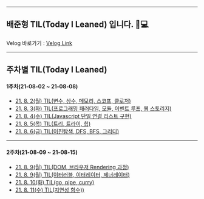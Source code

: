 <hr>

## 배준형 TIL(Today I Leaned) 입니다. 👋💻

Velog 바로가기 : [Velog Link](https://velog.io/@apparatus1)

<hr>

## 주차별 TIL(Today I Leaned)

#### 1주차(21-08-02 ~ 21-08-08)

- [21. 8. 2(월) TIL(변수, 상수, 메모리, 스코프, 클로저)](https://velog.io/@apparatus1/21.-8.-2%EC%9B%94-TIL%EC%9E%90%EB%B0%94%EC%8A%A4%ED%81%AC%EB%A6%BD%ED%8A%B8-%EC%A3%BC%EC%9A%94-%EB%AC%B8%EB%B2%95)
- [21. 8. 3(화) TIL(프로그래밍 패러다임, 모듈, 이벤트 루프, 웹 스토리지)](https://velog.io/@apparatus1/21.-8.-3%ED%99%94-TIL)
- [21. 8. 4(수) TIL(Javascript 단일 연결 리스트 구현)](https://velog.io/@apparatus1/21.-8.-4%EC%88%98-TILJavascript-%EB%8B%A8%EC%9D%BC-%EC%97%B0%EA%B2%B0-%EB%A6%AC%EC%8A%A4%ED%8A%B8-%EA%B5%AC%ED%98%84)
 - [21. 8. 5(목) TIL(트리, 트라이, 힙)](https://velog.io/@apparatus1/21.-8.-5%EB%AA%A9-TIL%ED%8A%B8%EB%A6%AC-%ED%8A%B8%EB%9D%BC%EC%9D%B4-%ED%9E%99)
 - [21. 8. 6(금) TIL(이진탐색, DFS, BFS, 그리디)](https://velog.io/@apparatus1/21.-8.-6%EA%B8%88-TIL%EC%9D%B4%EC%A7%84%ED%83%90%EC%83%89-DFS-BFS-%EA%B7%B8%EB%A6%AC%EB%94%94)


<hr>

#### 2주차(21-08-09 ~ 21-08-15)


- [21. 8. 9(월) TIL(DOM, 브라우저 Rendering 과정)](https://velog.io/@apparatus1/21.-8.-9%EC%9B%94-TILDOM)
- [21. 8. 9(월) TIL(이터러블, 이터레이터, 제너레이터)](https://velog.io/@apparatus1/21.-8.-9%EC%9B%94-TIL%EC%9D%B4%ED%84%B0%EB%9F%AC%EB%B8%94-%EC%9D%B4%ED%84%B0%EB%A0%88%EC%9D%B4%ED%84%B0-%EC%A0%9C%EB%84%88%EB%A0%88%EC%9D%B4%ED%84%B0)
- [21. 8. 10(화) TIL(go, pipe, curry)](https://velog.io/@apparatus1/21.-8.-10%ED%99%94-TILgo-pipe-curry)
- [21. 8. 11(수) TIL(지연성 함수))](https://velog.io/@apparatus1/21.-8.-11%EC%88%98-TIL%EC%A7%80%EC%97%B0%EC%84%B1-%ED%95%A8%EC%88%98)